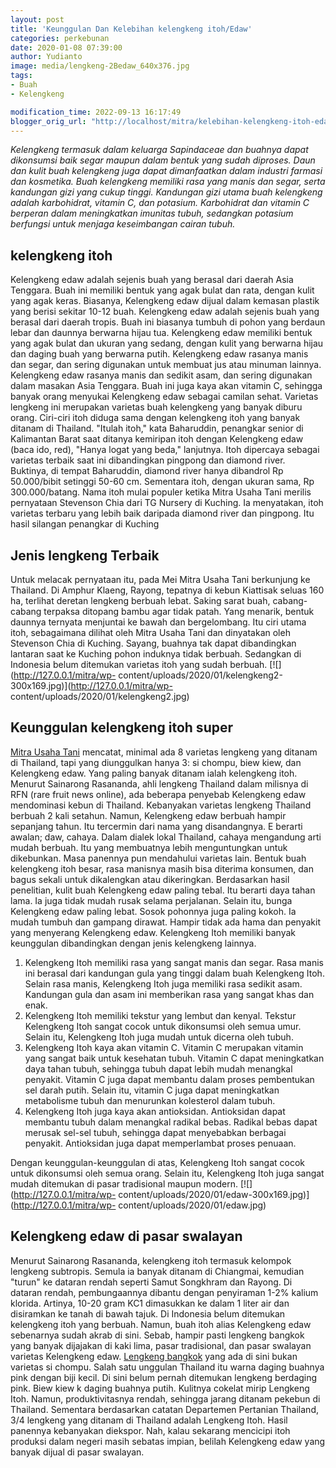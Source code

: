 ```yaml
---
layout: post
title: 'Keunggulan Dan Kelebihan kelengkeng itoh/Edaw'
categories: perkebunan
date: 2020-01-08 07:39:00
author: Yudianto
image: media/lengkeng-2Bedaw_640x376.jpg
tags:
- Buah
- Kelengkeng

modification_time: 2022-09-13 16:17:49
blogger_orig_url: "http://localhost/mitra/kelebihan-kelengkeng-itoh-edaw.html"
---
```


_Kelengkeng termasuk dalam keluarga Sapindaceae dan buahnya dapat dikonsumsi
baik segar maupun dalam bentuk yang sudah diproses. Daun dan kulit buah
kelengkeng juga dapat dimanfaatkan dalam industri farmasi dan kosmetika. Buah
kelengkeng memiliki rasa yang manis dan segar, serta kandungan gizi yang cukup
tinggi. Kandungan gizi utama buah kelengkeng adalah karbohidrat, vitamin C,
dan potasium. Karbohidrat dan vitamin C berperan dalam meningkatkan imunitas
tubuh, sedangkan potasium berfungsi untuk menjaga keseimbangan cairan tubuh._

## kelengkeng itoh

Kelengkeng edaw adalah sejenis buah yang berasal dari daerah Asia Tenggara.
Buah ini memiliki bentuk yang agak bulat dan rata, dengan kulit yang agak
keras. Biasanya, Kelengkeng edaw dijual dalam kemasan plastik yang berisi
sekitar 10-12 buah. Kelengkeng edaw adalah sejenis buah yang berasal dari
daerah tropis. Buah ini biasanya tumbuh di pohon yang berdaun lebar dan
daunnya berwarna hijau tua. Kelengkeng edaw memiliki bentuk yang agak bulat
dan ukuran yang sedang, dengan kulit yang berwarna hijau dan daging buah yang
berwarna putih. Kelengkeng edaw rasanya manis dan segar, dan sering digunakan
untuk membuat jus atau minuman lainnya. Kelengkeng edaw rasanya manis dan
sedikit asam, dan sering digunakan dalam masakan Asia Tenggara. Buah ini juga
kaya akan vitamin C, sehingga banyak orang menyukai Kelengkeng edaw sebagai
camilan sehat. Varietas lengkeng ini merupakan varietas buah kelengkeng yang
banyak diburu orang. Ciri-ciri itoh diduga sama dengan kelengkeng itoh yang
banyak ditanam di Thailand. "Itulah itoh," kata Baharuddin, penangkar senior
di Kalimantan Barat saat ditanya kemiripan itoh dengan Kelengkeng edaw (baca
ido, red), "Hanya logat yang beda," lanjutnya. Itoh dipercaya sebagai varietas
terbaik saat ini dibandingkan pingpong dan diamond river. Buktinya, di tempat
Baharuddin, diamond river hanya dibandrol Rp 50.000/bibit setinggi 50-60 cm.
Sementara itoh, dengan ukuran sama, Rp 300.000/batang. Nama itoh mulai populer
ketika Mitra Usaha Tani merilis pernyataan Stevenson Chia dari TG Nursery di
Kuching. Ia menyatakan, itoh varietas terbaru yang lebih baik daripada diamond
river dan pingpong. Itu hasil silangan penangkar di Kuching

## Jenis lengkeng Terbaik

Untuk melacak pernyataan itu, pada Mei Mitra Usaha Tani berkunjung ke
Thailand. Di Amphur Klaeng, Rayong, tepatnya di kebun Kiattisak seluas 160 ha,
terlihat deretan lengkeng berbuah lebat. Saking sarat buah, cabang-cabang
terpaksa ditopang bambu agar tidak patah. Yang menarik, bentuk daunnya
ternyata menjuntai ke bawah dan bergelombang. Itu ciri utama itoh, sebagaimana
dilihat oleh Mitra Usaha Tani dan dinyatakan oleh Stevenson Chia di Kuching.
Sayang, buahnya tak dapat dibandingkan lantaran saat ke Kuching pohon induknya
tidak berbuah. Sedangkan di Indonesia belum ditemukan varietas itoh yang sudah
berbuah. [![](http://127.0.0.1/mitra/wp-
content/uploads/2020/01/kelengkeng2-300x169.jpg)](http://127.0.0.1/mitra/wp-
content/uploads/2020/01/kelengkeng2.jpg)

## Keunggulan kelengkeng itoh super

[Mitra Usaha Tani](http://127.0.0.1/mitra) mencatat, minimal ada 8 varietas
lengkeng yang ditanam di Thailand, tapi yang diunggulkan hanya 3: si chompu,
biew kiew, dan Kelengkeng edaw. Yang paling banyak ditanam ialah kelengkeng
itoh. Menurut Sainarong Rasananda, ahli lengkeng Thailand dalam milisnya di
RFN (rare fruit news online), ada beberapa penyebab Kelengkeng edaw
mendominasi kebun di Thailand. Kebanyakan varietas lengkeng Thailand berbuah 2
kali setahun. Namun, Kelengkeng edaw berbuah hampir sepanjang tahun. Itu
tercermin dari nama yang disandangnya. E berarti awalan; daw, cahaya. Dalam
dialek lokal Thailand, cahaya mengandung arti mudah berbuah. Itu yang
membuatnya lebih menguntungkan untuk dikebunkan. Masa panennya pun mendahului
varietas lain. Bentuk buah kelengkeng itoh besar, rasa manisnya masih bisa
diterima konsumen, dan bagus sekali untuk dikalengkan atau dikeringkan.
Berdasarkan hasil penelitian, kulit buah Kelengkeng edaw paling tebal. Itu
berarti daya tahan lama. Ia juga tidak mudah rusak selama perjalanan. Selain
itu, bunga Kelengkeng edaw paling lebat. Sosok pohonnya juga paling kokoh. Ia
mudah tumbuh dan gampang dirawat. Hampir tidak ada hama dan penyakit yang
menyerang Kelengkeng edaw. Kelengkeng Itoh memiliki banyak keunggulan
dibandingkan dengan jenis kelengkeng lainnya.

  1. Kelengkeng Itoh memiliki rasa yang sangat manis dan segar. Rasa manis ini berasal dari kandungan gula yang tinggi dalam buah Kelengkeng Itoh. Selain rasa manis, Kelengkeng Itoh juga memiliki rasa sedikit asam. Kandungan gula dan asam ini memberikan rasa yang sangat khas dan enak.
  2. Kelengkeng Itoh memiliki tekstur yang lembut dan kenyal. Tekstur Kelengkeng Itoh sangat cocok untuk dikonsumsi oleh semua umur. Selain itu, Kelengkeng Itoh juga mudah untuk dicerna oleh tubuh.
  3. Kelengkeng Itoh kaya akan vitamin C. Vitamin C merupakan vitamin yang sangat baik untuk kesehatan tubuh. Vitamin C dapat meningkatkan daya tahan tubuh, sehingga tubuh dapat lebih mudah menangkal penyakit. Vitamin C juga dapat membantu dalam proses pembentukan sel darah putih. Selain itu, vitamin C juga dapat meningkatkan metabolisme tubuh dan menurunkan kolesterol dalam tubuh.
  4. Kelengkeng Itoh juga kaya akan antioksidan. Antioksidan dapat membantu tubuh dalam menangkal radikal bebas. Radikal bebas dapat merusak sel-sel tubuh, sehingga dapat menyebabkan berbagai penyakit. Antioksidan juga dapat memperlambat proses penuaan.

Dengan keunggulan-keunggulan di atas, Kelengkeng Itoh sangat cocok untuk
dikonsumsi oleh semua orang. Selain itu, Kelengkeng Itoh juga sangat mudah
ditemukan di pasar tradisional maupun modern. [![](http://127.0.0.1/mitra/wp-
content/uploads/2020/01/edaw-300x169.jpg)](http://127.0.0.1/mitra/wp-
content/uploads/2020/01/edaw.jpg)

## Kelengkeng edaw di pasar swalayan

Menurut Sainarong Rasananda, kelengkeng itoh termasuk kelompok lengkeng
subtropis. Semula ia banyak ditanam di Chiangmai, kemudian "turun" ke dataran
rendah seperti Samut Songkhram dan Rayong. Di dataran rendah, pembungaannya
dibantu dengan penyiraman 1-2% kalium klorida. Artinya, 10-20 gram KC1
dimasukkan ke dalam 1 liter air dan disiramkan ke tanah di bawah tajuk. Di
Indonesia belum ditemukan kelengkeng itoh yang berbuah. Namun, buah itoh alias
Kelengkeng edaw sebenarnya sudah akrab di sini. Sebab, hampir pasti lengkeng
bangkok yang banyak dijajakan di kaki lima, pasar tradisional, dan pasar
swalayan varietas Kelengkeng edaw. [Lengkeng
bangkok](http://127.0.0.1/mitra/pesta-kelengkeng-tumpang.html) yang ada di
sini bukan varietas si chompu. Salah satu unggulan Thailand itu warna daging
buahnya pink dengan biji kecil. Di sini belum pernah ditemukan lengkeng
berdaging pink. Biew kiew k daging buahnya putih. Kulitnya cokelat mirip
Lengkeng Itoh. Namun, produktivitasnya rendah, sehingga jarang ditanam pekebun
di Thailand. Sementara berdasarkan catatan Departemen Pertanian Thailand, 3/4
lengkeng yang ditanam di Thailand adalah Lengkeng Itoh. Hasil panennya
kebanyakan diekspor. Nah, kalau sekarang mencicipi itoh produksi dalam negeri
masih sebatas impian, belilah Kelengkeng edaw yang banyak dijual di pasar
swalayan.


